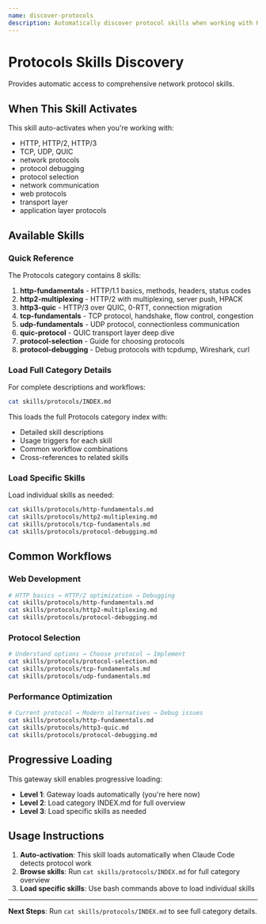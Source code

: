 ```yaml
---
name: discover-protocols
description: Automatically discover protocol skills when working with HTTP, TCP, UDP, QUIC, and network protocols
---
```


# Protocols Skills Discovery

Provides automatic access to comprehensive network protocol skills.

## When This Skill Activates

This skill auto-activates when you're working with:
- HTTP, HTTP/2, HTTP/3
- TCP, UDP, QUIC
- network protocols
- protocol debugging
- protocol selection
- network communication
- web protocols
- transport layer
- application layer protocols

## Available Skills

### Quick Reference

The Protocols category contains 8 skills:

1. **http-fundamentals** - HTTP/1.1 basics, methods, headers, status codes
2. **http2-multiplexing** - HTTP/2 with multiplexing, server push, HPACK
3. **http3-quic** - HTTP/3 over QUIC, 0-RTT, connection migration
4. **tcp-fundamentals** - TCP protocol, handshake, flow control, congestion
5. **udp-fundamentals** - UDP protocol, connectionless communication
6. **quic-protocol** - QUIC transport layer deep dive
7. **protocol-selection** - Guide for choosing protocols
8. **protocol-debugging** - Debug protocols with tcpdump, Wireshark, curl

### Load Full Category Details

For complete descriptions and workflows:

```bash
cat skills/protocols/INDEX.md
```

This loads the full Protocols category index with:
- Detailed skill descriptions
- Usage triggers for each skill
- Common workflow combinations
- Cross-references to related skills

### Load Specific Skills

Load individual skills as needed:

```bash
cat skills/protocols/http-fundamentals.md
cat skills/protocols/http2-multiplexing.md
cat skills/protocols/tcp-fundamentals.md
cat skills/protocols/protocol-debugging.md
```

## Common Workflows

### Web Development
```bash
# HTTP basics → HTTP/2 optimization → Debugging
cat skills/protocols/http-fundamentals.md
cat skills/protocols/http2-multiplexing.md
cat skills/protocols/protocol-debugging.md
```

### Protocol Selection
```bash
# Understand options → Choose protocol → Implement
cat skills/protocols/protocol-selection.md
cat skills/protocols/tcp-fundamentals.md
cat skills/protocols/udp-fundamentals.md
```

### Performance Optimization
```bash
# Current protocol → Modern alternatives → Debug issues
cat skills/protocols/http-fundamentals.md
cat skills/protocols/http3-quic.md
cat skills/protocols/protocol-debugging.md
```

## Progressive Loading

This gateway skill enables progressive loading:
- **Level 1**: Gateway loads automatically (you're here now)
- **Level 2**: Load category INDEX.md for full overview
- **Level 3**: Load specific skills as needed

## Usage Instructions

1. **Auto-activation**: This skill loads automatically when Claude Code detects protocol work
2. **Browse skills**: Run `cat skills/protocols/INDEX.md` for full category overview
3. **Load specific skills**: Use bash commands above to load individual skills

---

**Next Steps**: Run `cat skills/protocols/INDEX.md` to see full category details.
